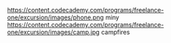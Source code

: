 https://content.codecademy.com/programs/freelance-one/excursion/images/phone.png miny
https://content.codecademy.com/programs/freelance-one/excursion/images/camp.jpg campfires

